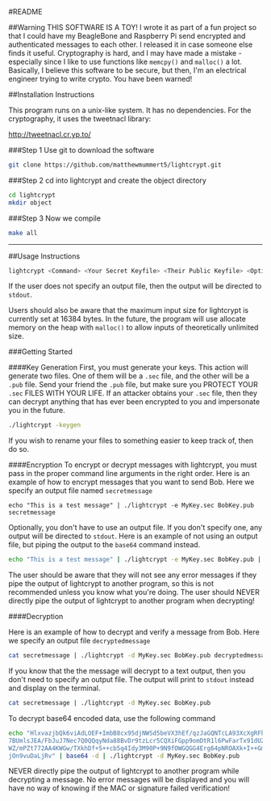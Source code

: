 #README

##Warning
THIS SOFTWARE IS A TOY! I wrote it as part of a fun project so that I could have my BeagleBone and Raspberry Pi send encrypted and authenticated messages to each other. I released it in case someone else finds it useful. Cryptography is hard, and I may have made a mistake - especially since I like to use functions like `memcpy()` and `malloc()` a lot. Basically, I believe this software to be secure, but then, I'm an electrical engineer trying to write crypto. You have been warned!


##Installation Instructions

This program runs on a unix-like system. It has no dependencies. For the cryptography, it uses the tweetnacl library:

http://tweetnacl.cr.yp.to/

###Step 1
Use git to download the software
```bash
git clone https://github.com/matthewmummert5/lightcrypt.git
```
###Step 2
cd into lightcrypt and create the object directory
```bash
cd lightcrypt
mkdir object
```

###Step 3
Now we compile
```bash
make all
```


--------------------------------------------------------------------------------------

##Usage Instructions
```bash
lightcrypt <Command> <Your Secret Keyfile> <Their Public Keyfile> <Optional Output File>
```

If the user does not specify an output file, then the output will be directed to `stdout`.

Users should also be aware that the maximum input size for lightcrypt is currently set at 16384 bytes. In the future, the program will use allocate memory on the heap with `malloc()` to allow inputs of theoretically unlimited size.

###Getting Started


####Key Generation
First, you must generate your keys. This action will generate two files. One of them will be a `.sec` file, and the other will be a `.pub` file. Send your friend the `.pub` file, but make sure you PROTECT YOUR `.sec` FILES WITH YOUR LIFE. If an attacker obtains your `.sec` file, then they can decrypt anything that has ever been encrypted to you and impersonate you in the future.
```bash
./lightcrypt -keygen
```

If you wish to rename your files to something easier to keep track of, then do so.

####Encryption
To encrypt or decrypt messages with lightcrypt, you must pass in the proper command line arguments in the right order. Here is an example of how to encrypt messages that you want to send Bob. Here we specify an output file named `secretmessage`
```
echo "This is a test message" | ./lightcrypt -e MyKey.sec BobKey.pub secretmessage
```
Optionally, you don't have to use an output file. If you don't specify one, any output will be directed to `stdout`. Here is an example of not using an output file, but piping the output to the `base64` command instead.

```bash
echo "This is a test message" | ./lightcrypt -e MyKey.sec BobKey.pub | base64
```

The user should be aware that they will not see any error messages if they pipe the output of lightcrypt to another program, so this is not recommended unless you know what you're doing. The user should NEVER directly pipe the output of lightcrypt to another program when decrypting!

####Decryption

Here is an example of how to decrypt and verify a message from Bob. Here we specify an output file `decryptedmessage`
```bash
cat secretmessage | ./lightcrypt -d MyKey.sec BobKey.pub decryptedmessage
```
If you know that the the message will decrypt to a text output, then you don't need to specify an output file. The output will print to `stdout` instead and display on the terminal.

```bash
cat secretmessage | ./lightcrypt -d MyKey.sec BobKey.pub
```


To decrypt base64 encoded data, use the following command
```bash
echo "HlxvazjbQk6viAdLOEF+ImbB8cx95djNWSd5beVX3hEf/qzJaGQNTcLA93XcXgRFhgKX6rTOsnSu
7BUmlsJEA/FbJuJ7Nec7Q0QQqyNda88BvDr9tzLcr5CQXiFGpp9omDtR1l6PwFarTx91dU2WNLy4
WZ/mPZt772AA4KWGw/TXkhDf+5++cb5q4Idy3M90P+9N9fOWGQGG4Erg64pNROAXk+I++GmOeIaU
jOn9vuDaLjRv" | base64 -d | ./lightcrypt -d MyKey.sec BobKey.pub
```

NEVER directly pipe the output of lightcrypt to another program while decrypting a message. No error messages will be displayed and you will have no way of knowing if the MAC or signature failed verification!










